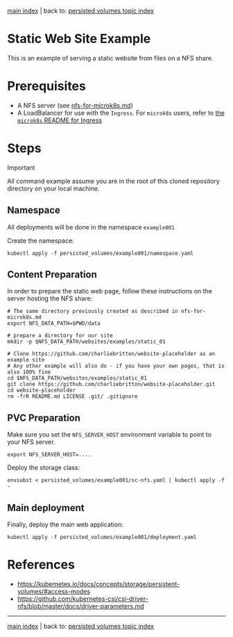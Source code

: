 [main index](../README.md) | back to: [persisted volumes topic index](./README.md)

# Static Web Site Example

This is an example of serving a static website from files on a NFS share.

# Prerequisites

* A NFS server (see [nfs-for-microk8s.md](./nfs-for-microk8s.md))
* A LoadBalancer for use with the `Ingress`. For `microk8s` users, refer to [the `microk8s` README for Ingress](../ingress/microk8s/README.md)

# Steps

> [!IMPORTANT]
> All command example assume you are in the root of this cloned repository directory on your local machine.

## Namespace

All deployments will be done in the namespace `example001`

Create the namespace:

```shell
kubectl apply -f persisted_volumes/example001/namespace.yaml 
```

## Content Preparation

In order to prepare the static web page, follow these instructions on the server hosting the NFS share:

```shell
# The same directory previously created as described in nfs-for-microk8s.md
export NFS_DATA_PATH=$PWD/data

# prepare a directory for our site
mkdir -p $NFS_DATA_PATH/websites/examples/static_01

# Clone https://github.com/charliebritton/website-placeholder as an example site
# Any other example will also do - if you have your own pages, that is also 100% fine
cd $NFS_DATA_PATH/websites/examples/static_01
git clone https://github.com/charliebritton/website-placeholder.git
cd website-placeholder
rm -frR README.md LICENSE .git/ .gitignore
```

## PVC Preparation

Make sure you set the `NFS_SERVER_HOST` environment variable to point to your NFS server.

```shell
export NFS_SERVER_HOST=....
```

Deploy the storage class:

```shell
envsubst < persisted_volumes/example001/sc-nfs.yaml | kubectl apply -f -
```

## Main deployment

Finally, deploy the main web application:

```shell
kubectl apply -f persisted_volumes/example001/deployment.yaml 
```

# References

* https://kubernetes.io/docs/concepts/storage/persistent-volumes/#access-modes
* https://github.com/kubernetes-csi/csi-driver-nfs/blob/master/docs/driver-parameters.md

<hr />

[main index](../README.md) | back to: [persisted volumes topic index](./README.md)
